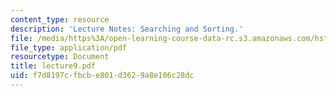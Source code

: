 ```yaml
---
content_type: resource
description: 'Lecture Notes: Searching and Sorting.'
file: /media/https%3A/open-learning-course-data-rc.s3.amazonaws.com/hst-952-computing-for-biomedical-scientists-fall-2002/f7d8197cfbcbe801d3629a8e106c28dc_lecture9.pdf
file_type: application/pdf
resourcetype: Document
title: lecture9.pdf
uid: f7d8197c-fbcb-e801-d362-9a8e106c28dc
---
```

